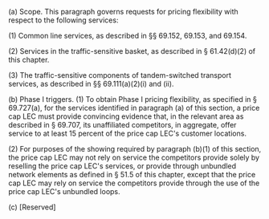 (a) Scope. This paragraph governs requests for pricing flexibility with respect to the following services:

(1) Common line services, as described in §§ 69.152, 69.153, and 69.154.

(2) Services in the traffic-sensitive basket, as described in § 61.42(d)(2) of this chapter.

(3) The traffic-sensitive components of tandem-switched transport services, as described in §§ 69.111(a)(2)(i) and (ii).

(b) Phase I triggers. (1) To obtain Phase I pricing flexibility, as specified in § 69.727(a), for the services identified in paragraph (a) of this section, a price cap LEC must provide convincing evidence that, in the relevant area as described in § 69.707, its unaffiliated competitors, in aggregate, offer service to at least 15 percent of the price cap LEC's customer locations.

(2) For purposes of the showing required by paragraph (b)(1) of this section, the price cap LEC may not rely on service the competitors provide solely by reselling the price cap LEC's services, or provide through unbundled network elements as defined in § 51.5 of this chapter, except that the price cap LEC may rely on service the competitors provide through the use of the price cap LEC's unbundled loops.

(c) [Reserved]

